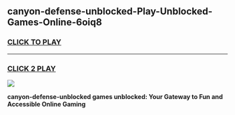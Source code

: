 
## canyon-defense-unblocked-Play-Unblocked-Games-Online-6oiq8
<h3>
<a href="https://premium76.site?title=canyon-defense-unblocked&ref=25A">CLICK TO PLAY</a></h3>
<hr>

<h3>
<a href="https://premium76.site?title=canyon-defense-unblocked&ref=25A">CLICK 2 PLAY</a>
  
</h3>

<a href="https://premium76.site?title=canyon-defense-unblocked&ref=25A"><img src="https://clearcache.store/games.png"></a>


**canyon-defense-unblocked games unblocked: Your Gateway to Fun and Accessible Online Gaming**
